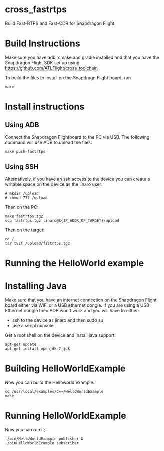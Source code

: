 # cross_fastrtps

Build Fast-RTPS and Fast-CDR for Snapdragon Flight

# Build Instructions

Make sure you have adb, cmake and gradle installed and that you have the Snapdragon Flight SDK set up
using https://github.com/ATLFlight/cross_toolchain

To build the files to install on the Snapdragn Flight board, run
```
make
```

# Install instructions

## Using ADB
Connect the Snapdragon Flightboard to the PC via USB. The following command will use ADB to upload the files:
```
make push-fastrtps
```

## Using SSH 
Alternatively, if you have an ssh access to the device you can create a writable space on the device as the linaro user:
```
# mkdir /upload
# chmod 777 /upload
```

Then on the PC:
```
make fastrtps.tgz
scp fastrtps.tgz linaro@${IP_ADDR_OF_TARGET}/upload
```

Then on the target:
```
cd /
tar tvzf /upload/fastrtps.tgz
```

# Running the HelloWorld example

# Installing Java
Make sure that you have an internet connection on the Snapdragon Flight board either via WiFi or a USB ethernet dongle. If you are using a USB Ethernet dongle then ADB won't work and you will have to either:
* ssh to the device as linaro and then sudo su
* use a serial console

Get a root shell on the device and install java support:
```
apt-get update
apt-get install openjdk-7-jdk
```

# Building HelloWorldExample
Now you can build the Helloworld example:
```
cd /usr/local/examples/C++/HelloWorldExample
make
```

# Running HelloWorldExample
Now you can run it:
```
./bin/HelloWorldExample publisher &
./binHelloWorldExample subscriber
```
